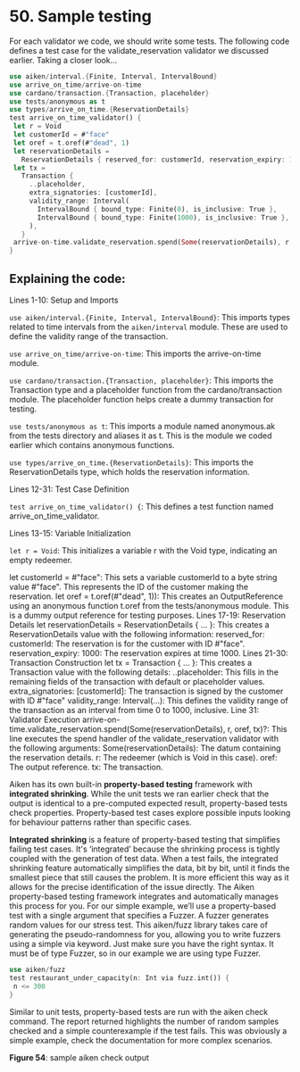 # 50. Sample testing 

For each validator we code, we should write some tests. The following code defines a test case for the validate_reservation validator we discussed earlier. Taking a closer look...

```rust
use aiken/interval.{Finite, Interval, IntervalBound}
use arrive_on_time/arrive-on-time
use cardano/transaction.{Transaction, placeholder}
use tests/anonymous as t
use types/arrive_on_time.{ReservationDetails}
test arrive_on_time_validator() {
 let r = Void
 let customerId = #"face"
 let oref = t.oref(#"dead", 1)
 let reservationDetails =
   ReservationDetails { reserved_for: customerId, reservation_expiry: 1000 }
 let tx =
   Transaction {
     ..placeholder,
     extra_signatories: [customerId],
     validity_range: Interval(
       IntervalBound { bound_type: Finite(0), is_inclusive: True },
       IntervalBound { bound_type: Finite(1000), is_inclusive: True },
     ),
   }
 arrive-on-time.validate_reservation.spend(Some(reservationDetails), r, oref, tx)?
}
```

## Explaining the code:

Lines 1-10: Setup and Imports

```use aiken/interval.{Finite, Interval, IntervalBound}```: This imports types related to time intervals from the ```aiken/interval``` module. These are used to define the validity range of the transaction.

```use arrive_on_time/arrive-on-time```: This imports the arrive-on-time module.

```use cardano/transaction.{Transaction, placeholder}```: This imports the Transaction type and a placeholder function from the cardano/transaction module. The placeholder function helps create a dummy transaction for testing.

```use tests/anonymous as t```: This imports a module named anonymous.ak from the tests directory and aliases it as t. This is the module we coded earlier which contains anonymous functions.

```use types/arrive_on_time.{ReservationDetails}```: This imports the ReservationDetails type, which holds the reservation information.

Lines 12-31: Test Case Definition

```test arrive_on_time_validator() {```: This defines a test function named arrive_on_time_validator.

Lines 13-15: Variable Initialization

```let r = Void```: This initializes a variable r with the Void type, indicating an empty redeemer.

let customerId = #"face": This sets a variable customerId to a byte string value #"face". This represents the ID of the customer making the reservation.
 let oref = t.oref(#"dead", 1)): This creates an OutputReference using an anonymous function t.oref from the tests/anonymous module. This is a dummy output reference for testing purposes.
Lines 17-19: Reservation Details
let reservationDetails =  ReservationDetails {  ... }: This creates a ReservationDetails value with the following information:
reserved_for: customerId: The reservation is for the customer with ID #"face".
reservation_expiry: 1000: The reservation expires at time 1000.
Lines 21-30: Transaction Construction
let tx = Transaction { ... }: This creates a Transaction value with the following details:
..placeholder: This  fills in the remaining fields of the transaction with default or placeholder values.
extra_signatories: [customerId]: The transaction is signed by the customer with ID #"face"
validity_range: Interval(...): This defines the validity range of the transaction as an interval from time 0 to 1000, inclusive.
Line 31: Validator Execution
 arrive-on-time.validate_reservation.spend(Some(reservationDetails), r, oref, tx)?: This line executes the spend handler of the validate_reservation validator with the following arguments:
Some(reservationDetails): The datum containing the reservation details.
r: The redeemer (which is Void in this case).
oref: The output reference.
tx: The transaction.

Aiken has its own built-in **property-based testing** framework with **integrated shrinking**. While the unit tests we ran earlier check that the output is identical to a pre-computed expected result, property-based tests check properties. Property-based test cases explore possible inputs looking for behaviour patterns rather than specific cases.

**Integrated shrinking** is a feature of property-based testing that simplifies failing test cases. It's ‘integrated’ because the shrinking process is tightly coupled with the generation of test data. When a test fails, the integrated shrinking feature automatically simplifies the data, bit by bit, until it finds the smallest piece that still causes the problem. It is more efficient this way as it allows for the precise identification of the issue directly. The Aiken property-based testing framework integrates and automatically manages this process for you.
For our simple example, we’ll use a property-based test with a single argument that specifies a Fuzzer. A fuzzer generates random values for our stress test. This aiken/fuzz library takes care of generating the pseudo-randomness for you, allowing you to write fuzzers using a simple via keyword. Just make sure you have the right syntax. It must be of type Fuzzer<a>, so in our example we are using type Fuzzer<Int>. 


```rust
use aiken/fuzz
test restaurant_under_capacity(n: Int via fuzz.int()) {
 n <= 300
}
```

Similar to unit tests, property-based tests are run with the aiken check command. The report returned highlights the number of random samples checked and a simple counterexample if the test fails. This was obviously a simple example, check the documentation for more complex scenarios.

**Figure 54**: sample aiken check output 
